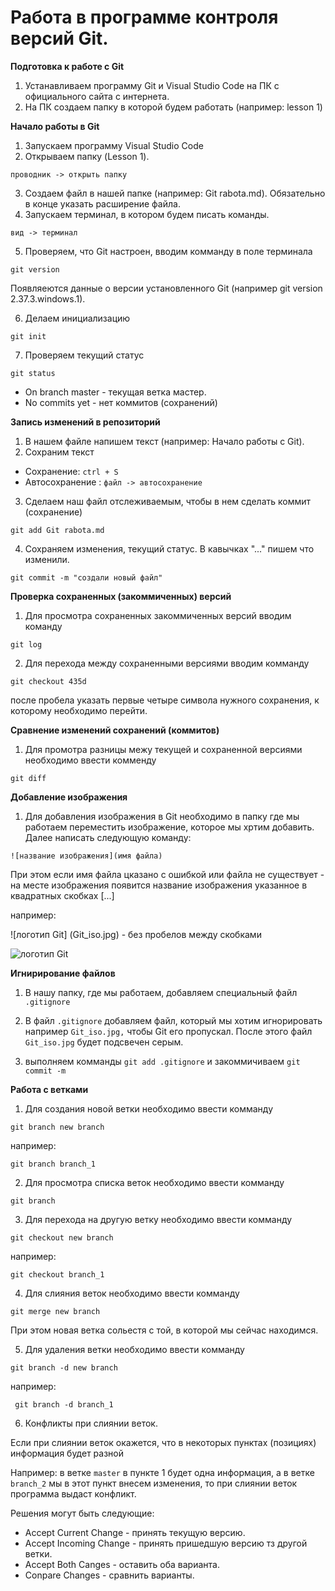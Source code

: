 # Работа в программе контроля версий Git.

**Подготовка к работе с Git**

1. Устанавливаем программу Git и Visual Studio Code на ПК с официального сайта с интернета.
2. На ПК создаем папку в которой будем работать (например: lesson 1)

**Начало работы в Git**

1. Запускаем программу Visual Studio Code
2. Открываем папку (Lesson 1). 

```проводник -> открыть папку```

3. Создаем файл в нашей папке (например: Git rabota.md). Обязательно в конце указать расширение файла.
4. Запускаем терминал, в котором будем писать команды. 

```вид -> терминал```

5. Проверяем, что Git настроен, вводим комманду в поле терминала
```
git version
```
Появляеются данные о версии установленного Git (например git version 2.37.3.windows.1).

6. Делаем инициализацию 
```
git init
```

7. Проверяем текущий статус
```
git status
```
* On branch master - текущая ветка мастер.
* No commits yet - нет коммитов (сохранений)

**Запись изменений в репозиторий**

1. В нашем файле напишем текст (например: Начало работы с Git). 
2. Сохраним текст

* Сохранение:   ```ctrl + S```
* Автосохранение :  ```файл -> автосохранение```

3. Сделаем наш файл отслеживаемым, чтобы в нем cделать коммит (сохранение)
```
git add Git rabota.md
```
4. Сохраняем изменения, текущий статус. В кавычках "..." пишем что изменили.
```
git commit -m "создали новый файл"
```
**Проверка сохраненных (закоммиченных) версий**

1. Для просмотра сохраненных закоммиченных версий вводим команду
```
git log
```
2. Для перехода между сохраненными версиями вводим комманду
```
git checkout 435d
```
после пробела указать первые четыре символа нужного сохранения, к которому необходимо перейти.

**Сравнение изменений сохранений (коммитов)**

1. Для промотра разницы межу текущей и сохраненной версиями необходимо ввести комменду
```
git diff
```
**Добавление изображения**

1. Для добавления изображения в Git необходимо в папку где мы работаем переместить изображение, которое мы хртим добавить. Далее написать следующую команду:
```
![название изображения](имя файла)
```
При этом если имя файла цказано с ошибкой или файла не существует - на месте изображения появится название изображения указанное в квадратных скобках [...]

например:

![логотип Git] (Git_iso.jpg) - без пробелов между скобками

![логотип Git](Git_iso.jpg)

**Игнирирование файлов**

1. В нашу папку, где мы работаем, добавляем специальный файл ```.gitignore```

2. В файл ```.gitignore``` добавляем файл, который мы хотим игнорировать например ```Git_iso.jpg,``` чтобы Git его пропускал. После этого файл ```Git_iso.jpg``` будет подсвечен серым.

3. выполняем комманды ```git add .gitignore``` и закоммичиваем ```git commit -m```

**Работа с ветками**

1. Для создания новой ветки необходимо ввести комманду 
```
git branch new branch
```
например:
``` 
git branch branch_1
```
2. Для просмотра списка веток необходимо ввести комманду
```
git branch
```
3. Для перехода на другую ветку необходимо ввести комманду
```
git checkout new branch
```
например:
```
git checkout branch_1
```
4. Для слияния веток необходимо ввести комманду
```
git merge new branch
```
При этом новая ветка сольестя с той, в которой  мы сейчас находимся.

5. Для удаления ветки необходимо ввести комманду 
```
git branch -d new branch
```
например:
```
 git branch -d branch_1
 ```
6. Конфликты при слиянии веток.

Если при слиянии веток окажется, что в некоторых  пунктах (позициях) информация будет разной

Например: в ветке ```master``` в пункте 1 будет одна информация, а в ветке ```branch_2``` мы в этот пункт внесем изменения, то при слиянии веток программа выдаст конфликт.

Решения могут быть следующие:

* Accept Current Change - принять текущую версию.
* Accept Incoming Change - принять пришедшую версию тз другой ветки.
* Accept Both Canges - оставить оба варианта.
* Conpare Changes - сравнить варианты.